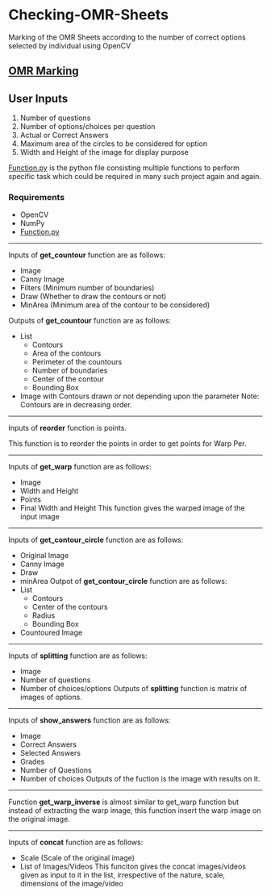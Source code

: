 # Checking-OMR-Sheets

Marking of the OMR Sheets according to the number of correct options selected by individual using OpenCV
## [OMR Marking](OMR_Marking.py)

## User Inputs
1. Number of questions
2. Number of options/choices per question
3. Actual or Correct Answers
4. Maximum area of the circles to be considered for option
5. Width and Height of the image for display purpose


[Function.py](function.py) is the python file consisting multiple functions to perform specific task which could be required in many such project again and again.
### Requirements
- OpenCV
- NumPy
- [Function.py](function.py)
---
Inputs of **get_countour** function are as follows:
- Image
- Canny Image
- Filters (Minimum number of boundaries)
- Draw (Whether to draw the contours or not)
- MinArea (Minimum area of the contour to be considered)

Outputs of **get_countour** function are as follows:
- List
  - Contours
  - Area of the contours
  - Perimeter of the countours 
  - Number of boundaries
  - Center of the contour
  - Bounding Box 
- Image with Contours drawn or not depending upon the parameter
Note: Contours are in decreasing order.
---
Inputs of **reorder** function is points.

This function is to reorder the points in order to get points for Warp Per.

---
Inputs of **get_warp** function are as follows:
- Image
- Width and Height
- Points
- Final Width and Height
This function gives the warped image of the input image
---
Inputs of **get_contour_circle** function are as follows:
- Original Image
- Canny Image
- Draw
- minArea
Outpot of  **get_contour_circle** function are as follows:
- List
  - Contours
  - Center of the contours
  - Radius
  - Bounding Box
- Countoured Image
---
Inputs of **splitting** function are as follows:
- Image
- Number of questions
- Number of choices/options
Outputs of **splitting** function is matrix of images of options.
---
Inputs of **show_answers** function are as follows:
- Image
- Correct Answers
- Selected Answers
- Grades
- Number of Questions
- Number of choices
Outputs of the fuction is the image with results on it.
---
Function **get_warp_inverse** is almost similar to get_warp function but instead of extracting the warp image, this function insert the warp image on the original image.

---
Inputs of **concat** function are as follows:
- Scale (Scale of the original image)
- List of Images/Videos
This funciton gives the concat images/videos given as input to it in the list, irrespective of the nature, scale, dimensions of the image/video
